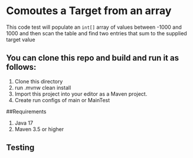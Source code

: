 # Comoutes a Target from an array

This code test will populate an `int[]` array of values between -1000 and 1000 and then scan
the table and find two entries that sum to the supplied target value

## You can clone this repo and build and run it as follows:
1. Clone this directory
2. run .mvnw clean install
3. Import this project into your editor as a Maven project.
4. Create run configs of main or MainTest

##Requirements
1. Java 17
2. Maven 3.5 or higher

## Testing
